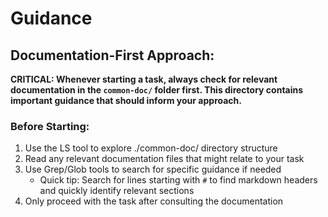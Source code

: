 # Guidance

## Documentation-First Approach:

**CRITICAL: Whenever starting a task, always check for relevant documentation in the `common-doc/` folder first. This directory contains important guidance that should inform your approach.**

### Before Starting:

1. Use the LS tool to explore ./common-doc/ directory structure
2. Read any relevant documentation files that might relate to your task
3. Use Grep/Glob tools to search for specific guidance if needed
   - Quick tip: Search for lines starting with `#` to find markdown headers and quickly identify relevant sections
4. Only proceed with the task after consulting the documentation
